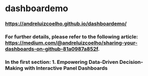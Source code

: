 # dashboardemo

### https://andreluizcoelho.github.io/dashboardemo/

### For further details, please refer to the following article: https://medium.com/@andreluizcoelho/sharing-your-dashboards-on-github-81a0987a852f.
### In the first section: 1. Empowering Data-Driven Decision-Making with Interactive Panel Dashboards

